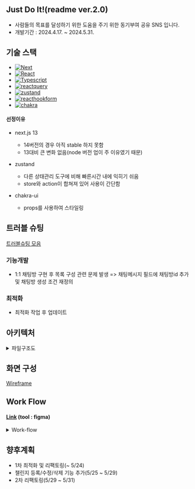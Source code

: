 ## Just Do It!(readme ver.2.0)
- 사람들의 목표를 달성하기 위한 도움을 주기 위한 동기부여 공유 SNS 입니다.
- 개발기간 : 2024.4.17. ~ 2024.5.31.
## 기술 스택
* [![Next][Next.js]][Next-url]
* [![React][React.js]][React-url]
* [![Typescript][TypeScript]][TypeScript-url]
* [![reactquery][reactQuery]][reactquery-url]
* [![zustand][zustand]][zustand-url]
* [![reacthookform][reacthookform]][reacthookform-url]
* [![chakra][chakra]][chakra-url]

#### 선정이유
- next.js 13
  - 14버전의 경우 아직 stable 하지 못함
  - 13대비 큰 변화 없음(node 버전 업이 주 이유였기 때문)

- zustand
  - 다른 상태관리 도구에 비해 빠른시간 내에 익히기 쉬움
  - store와 action이 합쳐져 있어 사용이 간단함

- chakra-ui
  - props를 사용하여 스타일링
## 트러블 슈팅
[트러블슈팅 모음](https://velog.io/@suhoshin23/posts?tag=%ED%94%84%EB%A1%9C%EC%A0%9D%ED%8A%B8)
### 기능개발
- 1:1 채팅방 구현 후 목록 구성 관련 문제 발생 => 채팅메시지 필드에 채팅방id 추가 및 채팅방 생성 조건 재정의

### 최적화
- 최적화 작업 후 업데이트

## 아키텍처
<details>
<summary>파일구조도</summary>
<div markdown='1'>

```
📦src
 ┣ 📂app
 ┃ ┣ 📂(afterLogin)
 ┃ ┃ ┣ 📂_CommonComponent
 ┃ ┃ ┃ ┣ 📜BoardCreateCard.tsx
 ┃ ┃ ┃ ┣ 📜BoardItemCard.tsx
 ┃ ┃ ┃ ┣ 📜Chatitem.tsx
 ┃ ┃ ┃ ┣ 📜NavMenu.tsx
 ┃ ┃ ┃ ┣ 📜RQProvider.tsx
 ┃ ┃ ┃ ┣ 📜ReplyDrawer.tsx
 ┃ ┃ ┃ ┗ 📜component.type.ts
 ┃ ┃ ┣ 📂_viewComponent
 ┃ ┃ ┃ ┣ 📜challenge.tsx
 ┃ ┃ ┃ ┣ 📜chat.tsx
 ┃ ┃ ┃ ┣ 📜component.type.ts
 ┃ ┃ ┃ ┣ 📜home.tsx
 ┃ ┃ ┃ ┣ 📜messages.tsx
 ┃ ┃ ┃ ┣ 📜myPage.tsx
 ┃ ┃ ┃ ┣ 📜search.tsx
 ┃ ┃ ┃ ┗ 📜user.tsx
 ┃ ┃ ┣ 📂challenge
 ┃ ┃ ┃ ┗ 📜page.tsx
 ┃ ┃ ┣ 📂home
 ┃ ┃ ┃ ┗ 📜page.tsx
 ┃ ┃ ┣ 📂messages
 ┃ ┃ ┃ ┣ 📂[id]
 ┃ ┃ ┃ ┃ ┗ 📜page.tsx
 ┃ ┃ ┃ ┗ 📜page.tsx
 ┃ ┃ ┣ 📂myPage
 ┃ ┃ ┃ ┗ 📜page.tsx
 ┃ ┃ ┣ 📂search
 ┃ ┃ ┃ ┗ 📜page.tsx
 ┃ ┃ ┣ 📂user
 ┃ ┃ ┃ ┗ 📂[id]
 ┃ ┃ ┃ ┃ ┗ 📜page.tsx
 ┃ ┃ ┗ 📜layout.tsx
 ┃ ┣ 📂(beforeLogin)
 ┃ ┃ ┣ 📂_commonComponent
 ┃ ┃ ┃ ┣ 📜CommonButtonForm.tsx
 ┃ ┃ ┃ ┣ 📜CommonInputForm.tsx
 ┃ ┃ ┃ ┗ 📜component.type.ts
 ┃ ┃ ┣ 📂_viewComponent
 ┃ ┃ ┃ ┣ 📜login.tsx
 ┃ ┃ ┃ ┗ 📜signUp.tsx
 ┃ ┃ ┣ 📂login
 ┃ ┃ ┃ ┗ 📜page.tsx
 ┃ ┃ ┣ 📂signUp
 ┃ ┃ ┃ ┗ 📜page.tsx
 ┃ ┃ ┣ 📜layout.tsx
 ┃ ┃ ┗ 📜page.tsx
 ┃ ┣ 📜favicon.ico
 ┃ ┣ 📜globals.css
 ┃ ┣ 📜layout.tsx
 ┃ ┗ 📜providers.tsx
 ┣ 📂firebase
 ┃ ┣ 📜firebase.ts
 ┃ ┣ 📜firebase.type.ts
 ┃ ┣ 📜firebaseAuth.ts
 ┃ ┣ 📜firestorage.ts
 ┃ ┗ 📜firestore.ts
 ┣ 📂model
 ┣ 📂queries
 ┃ ┣ 📜queries.ts
 ┃ ┗ 📜queryKeys.ts
 ┗ 📂store
 ┃ ┗ 📜store.ts
```

</div>
</details>

## 화면 구성

[Wireframe][Figmawireframe-url]

## Work Flow
#### [Link][Figmaworkflow-url] (tool : figma)

<details>
<summary>Work-flow</summary>
<div markdown='1'>
![login](/public/for_readme/work_flow/login_signup.png)

- 회원가입/로그인

![home](/public/for_readme/work_flow/home.png)

- 메인화면

![message](/public/for_readme/work_flow/chat.png)

- 1:1채팅

![mypage](/public/for_readme/work_flow/mypage.png)

- 마이페이지

![challenge](/public/for_readme/work_flow/challenge.png)

- 챌린지 등록/수정/삭제(~5/29)

![search_user](/public/for_readme/work_flow/search_user.png)

- 유저 검색(~5/29)
</div>
</details>

## 향후계획
- 1차 최적화 및 리팩토링(~ 5/24)
- 챌린지 등록/수정/삭제 기능 추가(5/25 ~ 5/29)
- 2차 리팩토링(5/29 ~ 5/31)


<!-- MARKDOWN LINKS & IMAGES -->
<!-- https://www.markdownguide.org/basic-syntax/#reference-style-links -->
[Figmawireframe-url]: https://www.figma.com/design/AGnVbLaZXx1790EdNHmVSD/spartan-wireframe?t=yWDZfzc9NXlIUOhI-0
[Figmaworkflow-url]: https://www.figma.com/board/ht5cRT6XmFJkd7nxjgnRhJ/spartan-workflow?node-id=0-1&t=yWDZfzc9NXlIUOhI-0
[Next.js]: https://img.shields.io/badge/next.js-000000?style=for-the-badge&logo=nextdotjs&logoColor=white
[Next-url]: https://nextjs.org/
[React.js]: https://img.shields.io/badge/React-20232A?style=for-the-badge&logo=react&logoColor=61DAFB
[React-url]: https://reactjs.org/
[Typescript]: https://shields.io/badge/TypeScript-3178C6?logo=TypeScript&logoColor=FFF&style=flat-square
[Typescript-url]: https://www.typescriptlang.org/
[reactquery]: https://img.shields.io/badge/-React%20Query-FF4154?style=plastic&logo=react%20query&logoColor=white
[reactquery-url]: https://tanstack.com/query/latest/docs/framework/react/overview
[zustand]: https://img.shields.io/badge/zustand-black
[zustand-url]: https://docs.pmnd.rs/zustand/getting-started/introduction
[reacthookform]: https://img.shields.io/badge/react--hook--form-EC5990?style=flat&logo=reacthookform&logoColor=white
[reacthookform-url]: https://react-hook-form.com/get-started
[chakra]: https://shields.io/badge/chakra--ui-black?logo=chakraui&style=for-the-badge%22
[chakra-url]: https://v2.chakra-ui.com/getting-started
